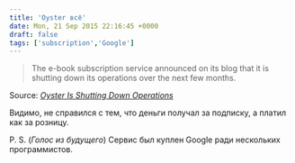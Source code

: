 ```yaml
---
title: 'Oyster всё'
date: Mon, 21 Sep 2015 22:16:45 +0000
draft: false
tags: ['subscription','Google']
---
```


> The e-book subscription service announced on its blog that it is shutting down its operations over the next few months.

Source: _[Oyster Is Shutting Down Operations](http://www.publishersweekly.com/pw/by-topic/digital/content-and-e-books/article/68130-oyster-is-shutting-down-operations.html)_

Видимо, не справился с тем, что деньги получал за подписку, а платил как за розницу.

P. S. (*Голос из будущего*) Сервис был куплен Google ради нескольких программистов.